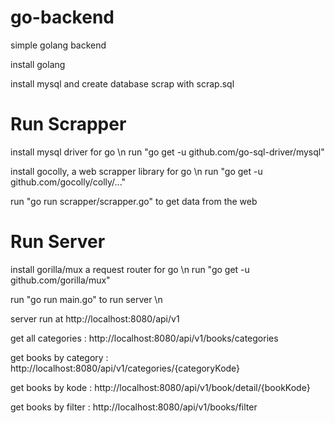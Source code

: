 # go-backend

simple golang backend

install golang

install mysql and create database scrap with scrap.sql

# Run Scrapper

install mysql driver for go \n
run "go get -u github.com/go-sql-driver/mysql"

install gocolly, a web scrapper library for go \n
run "go get -u github.com/gocolly/colly/..."

run "go run scrapper/scrapper.go" to get data from the web

# Run Server

install gorilla/mux a request router for go \n
run "go get -u github.com/gorilla/mux"

run "go run main.go" to run server \n

server run at http://localhost:8080/api/v1

get all categories : http://localhost:8080/api/v1/books/categories

get books by category : http://localhost:8080/api/v1/categories/{categoryKode}

get books by kode : http://localhost:8080/api/v1/book/detail/{bookKode}

get books by filter : http://localhost:8080/api/v1/books/filter

